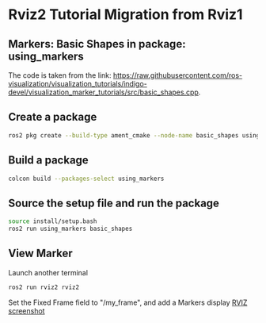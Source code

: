 # Rviz2 Tutorial Migration from Rviz1
## Markers: Basic Shapes in package: using_markers

The code is taken from the link: https://raw.githubusercontent.com/ros-visualization/visualization_tutorials/indigo-devel/visualization_marker_tutorials/src/basic_shapes.cpp.

## Create a package
```sh
ros2 pkg create --build-type ament_cmake --node-name basic_shapes using_markers
```
## Build a package
```sh
colcon build --packages-select using_markers
```

## Source the setup file and run the package
```sh
source install/setup.bash
ros2 run using_markers basic_shapes
```

## View Marker
Launch another terminal
```sh
ros2 run rviz2 rviz2
```
Set the Fixed Frame field to "/my_frame", and add a Markers display
[RVIZ screenshot](https://github.com/btan/rviz2_tutorial/tree/main/using_markers/img/rviz2_usingmarkers.png?raw=true)
